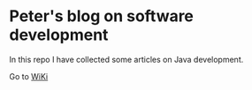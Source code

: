 # Peter's blog on software development

In this repo I have collected some articles on Java development.

Go to [WiKi](https://github.com/nagypet/articles/wiki)
